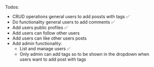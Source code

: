 Todos: 

- CRUD operations general users to add possts with tags ✅
- Do functionality general users to add comments ✅
- Add users public profiles ✅
- Add users can follow other users
- Add users can like other users posts
- Add admin functionality: 
    - List and manage users ✅
    - Only admin can add tags so to be shown in the dropdown when users want to add post with tags